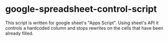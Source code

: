 # google-spreadsheet-control-script

This script is written for google sheet's "Apps Script".
Using sheet's API it controls a hardcoded column and stops rewrites on the cells that have been already filled.
